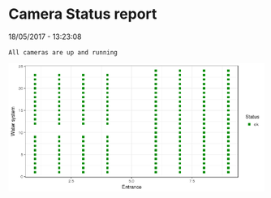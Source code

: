 Camera Status report
================
18/05/2017 - 13:23:08

    All cameras are up and running

![](camreport_files/figure-markdown_github/unnamed-chunk-2-1.png)
